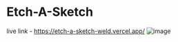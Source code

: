 # Etch-A-Sketch
live link - https://etch-a-sketch-weld.vercel.app/
![image](https://github.com/AbhinavXJ/Etch-A-Sketch/assets/135167501/fabda276-de91-4ad3-8bc1-39b2cf0a9456)
